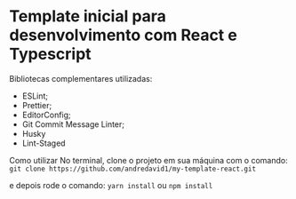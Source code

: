 # Template inicial para desenvolvimento com React e Typescript

Bibliotecas complementares utilizadas:
- ESLint;
- Prettier;
- EditorConfig;
- Git Commit Message Linter;
- Husky
- Lint-Staged

Como utilizar
No terminal, clone o projeto em sua máquina com o comando:
`git clone https://github.com/andredavid1/my-template-react.git`

e depois rode o comando:
`yarn install` ou `npm install`
